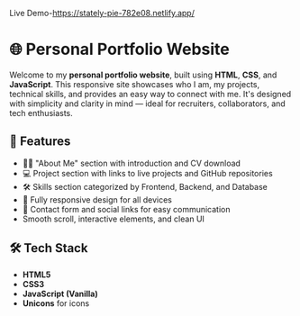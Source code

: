 Live Demo-https://stately-pie-782e08.netlify.app/
# 🌐 Personal Portfolio Website

Welcome to my **personal portfolio website**, built using **HTML**, **CSS**, and **JavaScript**. This responsive site showcases who I am, my projects, technical skills, and provides an easy way to connect with me. It's designed with simplicity and clarity in mind — ideal for recruiters, collaborators, and tech enthusiasts.

## 🚀 Features

- 🧑‍💼 "About Me" section with introduction and CV download
- 💻 Project section with links to live projects and GitHub repositories
- 🛠 Skills section categorized by Frontend, Backend, and Database
- 📱 Fully responsive design for all devices
- 📧 Contact form and social links for easy communication
- Smooth scroll, interactive elements, and clean UI

## 🛠️ Tech Stack

- **HTML5**
- **CSS3**
- **JavaScript (Vanilla)**
- **Unicons** for icons

